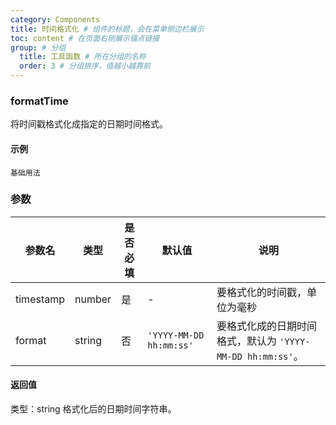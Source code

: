 ```yaml
---
category: Components
title: 时间格式化 # 组件的标题，会在菜单侧边栏展示
toc: content # 在页面右侧展示锚点链接
group: # 分组
  title: 工具函数 # 所在分组的名称
  order: 3 # 分组排序，值越小越靠前
---
```


### formatTime

将时间戳格式化成指定的日期时间格式。

#### 示例

<!-- 可以通过code加载示例代码，dumi会帮我们做解析 -->

<code src="./demo/base.tsx">基础用法</code>

### 参数

| 参数名    | 类型   | 是否必填 | 默认值                  | 说明                                                       |
| --------- | ------ | -------- | ----------------------- | ---------------------------------------------------------- |
| timestamp | number | 是       | -                       | 要格式化的时间戳，单位为毫秒                               |
| format    | string | 否       | `'YYYY-MM-DD hh:mm:ss'` | 要格式化成的日期时间格式，默认为 `'YYYY-MM-DD hh:mm:ss'`。 |

#### 返回值

类型：string
格式化后的日期时间字符串。
